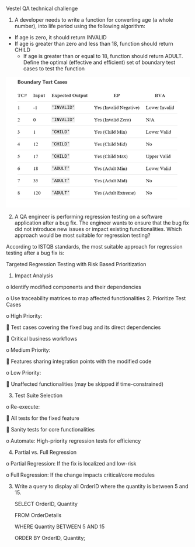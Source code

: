 Vestel QA technical challenge
1. A developer needs to write a function for converting age (a whole number), into life
   period using the following algorithm:
- If age is zero, it should return INVALID
- If age is greater than zero and less than 18, function should return CHILD
  - If age is greater than or equal to 18, function should return ADULT.
    Define the optimal (effective and efficient) set of boundary test cases to test the
    function

![img_6.png](img_6.png)

2. A QA engineer is performing regression testing on a software application after a bug
   fix. The engineer wants to ensure that the bug fix did not introduce new issues or
   impact existing functionalities. Which approach would be most suitable for
   regression testing?

According to ISTQB standards, the most suitable approach for regression testing after a bug fix is:

Targeted Regression Testing with Risk Based Prioritization
1.	Impact Analysis

o	Identify modified components and their dependencies

o	Use traceability matrices to map affected functionalities
2.	Prioritize Test Cases 

o	High Priority:

	Test cases covering the fixed bug and its direct dependencies

	Critical business workflows

o	Medium Priority:

	Features sharing integration points with the modified code

o	Low Priority:

	Unaffected functionalities (may be skipped if time-constrained)

3.	Test Suite Selection

o	Re-execute:

	All tests for the fixed feature

	Sanity tests for core functionalities

o	Automate: High-priority regression tests for efficiency

4.	Partial vs. Full Regression

o	Partial Regression: If the fix is localized and low-risk

o	Full Regression: If the change impacts critical/core modules

3. Write a query to display all OrderID where the quantity is between 5 and 15.

   SELECT OrderID, Quantity

   FROM OrderDetails

   WHERE Quantity BETWEEN 5 AND 15

   ORDER BY OrderID, Quantity;

















